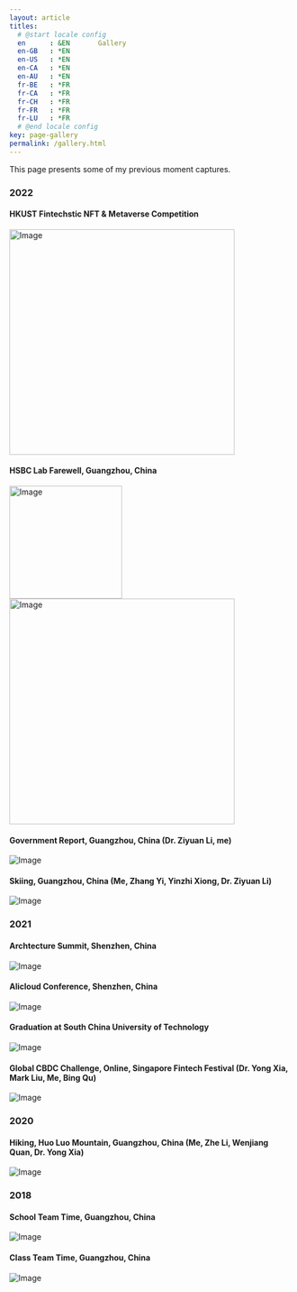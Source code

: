 ```yaml
---
layout: article
titles:
  # @start locale config
  en      : &EN       Gallery
  en-GB   : *EN
  en-US   : *EN
  en-CA   : *EN
  en-AU   : *EN
  fr-BE   : *FR
  fr-CA   : *FR
  fr-CH   : *FR
  fr-FR   : *FR
  fr-LU   : *FR
  # @end locale config
key: page-gallery
permalink: /gallery.html
---
```

This page presents some of my previous moment captures.

### **2022**

#### HKUST Fintechstic NFT & Metaverse Competition
 <img src="assets/images/gallery/Fintechstic_NFT.jpg" alt="Image" title="HSBC_Lab" width=400>


#### HSBC Lab Farewell, Guangzhou, China
 <img src="assets/images/gallery/HSBC_Lab.jpg" alt="Image" title="HSBC_Lab" width=200>
 <img src="assets/images/gallery/three_NFT.png" alt="Image" title="HSBC_Lab" width=400>

#### Government Report, Guangzhou, China (Dr. Ziyuan Li, me)
 ![Image](assets/images/gallery/Government%20Report.jpg "Image@512x512")

#### Skiing, Guangzhou, China (Me, Zhang Yi, Yinzhi Xiong, Dr. Ziyuan Li)
 ![Image](assets/images/gallery/Skiing.jpg "Image@512x512")

### **2021**
#### Archtecture Summit, Shenzhen, China
 ![Image](assets/images/gallery/ArchSummit.jpg "Image@512x512")

#### Alicloud Conference, Shenzhen, China
 ![Image](assets/images/gallery/AliCloud.jpg "Image@512x512")

#### Graduation at South China University of Technology
 ![Image](assets/images/gallery/graduation2.jpg "Image@512x512")

#### Global CBDC Challenge, Online, Singapore Fintech Festival (Dr. Yong Xia, Mark Liu, Me, Bing Qu)
![Image](assets/images/gallery/Global%20CBDC%20Challenge.png "Image@512x512")

### **2020**
#### Hiking, Huo Luo Mountain, Guangzhou, China (Me, Zhe Li, Wenjiang Quan, Dr. Yong Xia)
 ![Image](assets/images/gallery/Hiking2.jpg "Image@512x512")

### **2018**
#### School Team Time, Guangzhou, China
![Image](assets/images/gallery/2018_Basketball.jpg "School Team Time")

#### Class Team Time, Guangzhou, China
![Image](assets/images/gallery/2018_basketball2.jpg "Class Team Time")